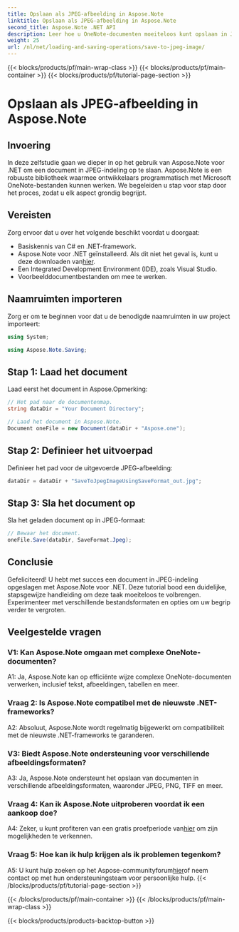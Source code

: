 ```yaml
---
title: Opslaan als JPEG-afbeelding in Aspose.Note
linktitle: Opslaan als JPEG-afbeelding in Aspose.Note
second_title: Aspose.Note .NET API
description: Leer hoe u OneNote-documenten moeiteloos kunt opslaan in JPEG-afbeeldingen met Aspose.Note voor .NET. Stap-voor-stap handleiding inbegrepen.
weight: 25
url: /nl/net/loading-and-saving-operations/save-to-jpeg-image/
---
```


{{< blocks/products/pf/main-wrap-class >}}
{{< blocks/products/pf/main-container >}}
{{< blocks/products/pf/tutorial-page-section >}}

# Opslaan als JPEG-afbeelding in Aspose.Note

## Invoering

In deze zelfstudie gaan we dieper in op het gebruik van Aspose.Note voor .NET om een document in JPEG-indeling op te slaan. Aspose.Note is een robuuste bibliotheek waarmee ontwikkelaars programmatisch met Microsoft OneNote-bestanden kunnen werken. We begeleiden u stap voor stap door het proces, zodat u elk aspect grondig begrijpt.

## Vereisten

Zorg ervoor dat u over het volgende beschikt voordat u doorgaat:
- Basiskennis van C# en .NET-framework.
- Aspose.Note voor .NET geïnstalleerd. Als dit niet het geval is, kunt u deze downloaden van[hier](https://releases.aspose.com/note/net/).
- Een Integrated Development Environment (IDE), zoals Visual Studio.
- Voorbeelddocumentbestanden om mee te werken.

## Naamruimten importeren

Zorg er om te beginnen voor dat u de benodigde naamruimten in uw project importeert:

```csharp
using System;

using Aspose.Note.Saving;
```

## Stap 1: Laad het document

Laad eerst het document in Aspose.Opmerking:

```csharp
// Het pad naar de documentenmap.
string dataDir = "Your Document Directory";

// Laad het document in Aspose.Note.
Document oneFile = new Document(dataDir + "Aspose.one");
```

## Stap 2: Definieer het uitvoerpad

Definieer het pad voor de uitgevoerde JPEG-afbeelding:

```csharp
dataDir = dataDir + "SaveToJpegImageUsingSaveFormat_out.jpg";
```

## Stap 3: Sla het document op

Sla het geladen document op in JPEG-formaat:

```csharp
// Bewaar het document.
oneFile.Save(dataDir, SaveFormat.Jpeg);
```

## Conclusie

Gefeliciteerd! U hebt met succes een document in JPEG-indeling opgeslagen met Aspose.Note voor .NET. Deze tutorial bood een duidelijke, stapsgewijze handleiding om deze taak moeiteloos te volbrengen. Experimenteer met verschillende bestandsformaten en opties om uw begrip verder te vergroten.

## Veelgestelde vragen

### V1: Kan Aspose.Note omgaan met complexe OneNote-documenten?

A1: Ja, Aspose.Note kan op efficiënte wijze complexe OneNote-documenten verwerken, inclusief tekst, afbeeldingen, tabellen en meer.

### Vraag 2: Is Aspose.Note compatibel met de nieuwste .NET-frameworks?

A2: Absoluut, Aspose.Note wordt regelmatig bijgewerkt om compatibiliteit met de nieuwste .NET-frameworks te garanderen.

### V3: Biedt Aspose.Note ondersteuning voor verschillende afbeeldingsformaten?

A3: Ja, Aspose.Note ondersteunt het opslaan van documenten in verschillende afbeeldingsformaten, waaronder JPEG, PNG, TIFF en meer.

### Vraag 4: Kan ik Aspose.Note uitproberen voordat ik een aankoop doe?

 A4: Zeker, u kunt profiteren van een gratis proefperiode van[hier](https://releases.aspose.com/) om zijn mogelijkheden te verkennen.

### Vraag 5: Hoe kan ik hulp krijgen als ik problemen tegenkom?

 A5: U kunt hulp zoeken op het Aspose-communityforum[hier](https://forum.aspose.com/c/note/28)of neem contact op met hun ondersteuningsteam voor persoonlijke hulp.
{{< /blocks/products/pf/tutorial-page-section >}}

{{< /blocks/products/pf/main-container >}}
{{< /blocks/products/pf/main-wrap-class >}}

{{< blocks/products/products-backtop-button >}}
